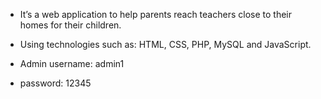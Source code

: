 - Itʼs a web application to help parents reach teachers close to their homes for their children.
- Using technologies such as: HTML, CSS, PHP, MySQL and JavaScript.



- Admin username: admin1
- password: 12345

